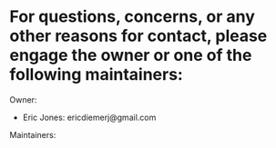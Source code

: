 # For questions, concerns, or any other reasons for contact, please engage the owner or one of the following maintainers:
Owner: 
<ul>
  <li>Eric Jones: ericdiemerj@gmail.com</li>
</ul>
 
Maintainers:

